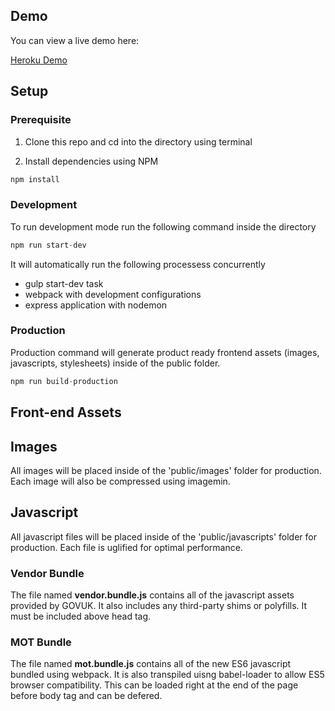 ## Demo

You can view a live demo here:

[Heroku Demo](https://dvsa-front-end.herokuapp.com/)

## Setup

### Prerequisite

1. Clone this repo and cd into the directory using terminal

2. Install dependencies using NPM

```javascript
npm install
```

### Development

To run development mode run the following command inside the directory

```javascript
npm run start-dev
```

It will automatically run the following processess concurrently

* gulp start-dev task
* webpack with development configurations
* express application with nodemon


### Production

Production command will generate product ready frontend assets (images, javascripts, stylesheets) inside of the public folder.

```javascript
npm run build-production
```

## Front-end Assets

## Images

All images will be placed inside of the 'public/images' folder for production. Each image will also be compressed using imagemin.

## Javascript

All javascript files will be placed inside of the 'public/javascripts' folder for production. Each file is uglified for optimal performance.

### Vendor Bundle

The file named **vendor.bundle.js** contains all of the javascript assets provided by GOVUK. It also includes any third-party shims or polyfills. It must be included above head tag.

### MOT Bundle

The file named **mot.bundle.js** contains all of the new ES6 javascript bundled using webpack. It is also transpiled uisng babel-loader to allow ES5 browser compatibility. This can be loaded right at the end of the page before body tag and can be defered.